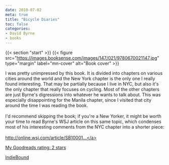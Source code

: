 ```yaml
---
date: 2010-07-02
meta: true
title: "Bicycle Diaries"
toc: false
categories:
- David Byrne
- books
---
```


{{< section "start" >}}
{{< figure src="https://images.booksense.com/images/147/021/9780670021147.jpg" type="margin" label="mn-cover" alt="Book cover" >}}

I was pretty unimpressed by this book. It is divided into chapters on various cities around the world and the New York chapter is the only one I really found interesting. That may be partially because I live in NYC, but also it's the only chapter that really focuses on cycling. Most of the other chapters are just Byrne's digressions into whatever he wants to talk about. This was especially disappointing for the Manila chapter, since I visited that city around the time I was reading the book.<br /><br />I'd recommend skipping the book; if you're a New Yorker, it might be worth your time to read Byrne's WSJ article on this same topic, which condenses most of his interesting comments from the NYC chapter into a shorter piece:<br /><br /><a target="_blank" href="http://online.wsj.com/article/SB10001424052970203440104574403293064136098.html" rel="nofollow noopener">http://online.wsj.com/article/SB10001...</a>

[My Goodreads rating: 2 stars](https://www.goodreads.com/review/show/108397585)  

[IndieBound](https://www.indiebound.org/book/9780670021147)
